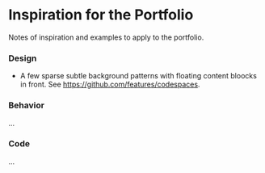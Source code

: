# Inspiration for the Portfolio

Notes of inspiration and examples to apply to the portfolio.

### Design
- A few sparse subtle background patterns with floating content bloocks in front. See https://github.com/features/codespaces.

### Behavior
...

### Code
...
